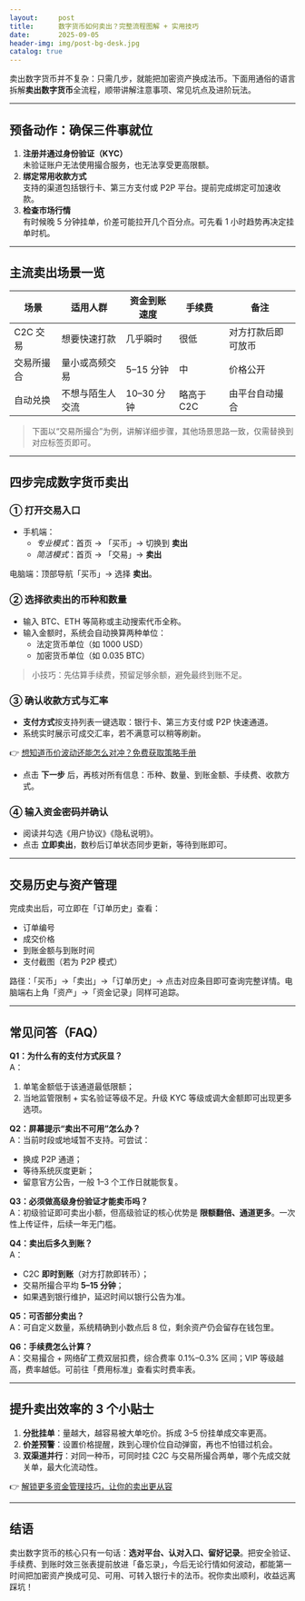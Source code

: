 ```yaml
---
layout:     post
title:      数字货币如何卖出？完整流程图解 + 实用技巧
date:       2025-09-05
header-img: img/post-bg-desk.jpg
catalog: true
---
```


卖出数字货币并不复杂：只需几步，就能把加密资产换成法币。下面用通俗的语言拆解**卖出数字货币**全流程，顺带讲解注意事项、常见坑点及进阶玩法。

---

## 预备动作：确保三件事就位

1. **注册并通过身份验证（KYC）**  
   未验证账户无法使用撮合服务，也无法享受更高限额。
2. **绑定常用收款方式**  
   支持的渠道包括银行卡、第三方支付或 P2P 平台。提前完成绑定可加速收款。
3. **检查市场行情**  
   有时候晚 5 分钟挂单，价差可能拉开几个百分点。可先看 1 小时趋势再决定挂单时机。

---

## 主流卖出场景一览

| 场景 | 适用人群 | 资金到账速度 | 手续费 | 备注 |
|---|---|---|---|---|
| C2C 交易 | 想要快速打款 | 几乎瞬时 | 很低 | 对方打款后即可放币 |
| 交易所撮合 | 量小或高频交易 | 5–15 分钟 | 中 | 价格公开 |
| 自动兑换 | 不想与陌生人交流 | 10–30 分钟 | 略高于 C2C | 由平台自动撮合 |

> 下面以“交易所撮合”为例，讲解详细步骤，其他场景思路一致，仅需替换到对应标签页即可。

---

## 四步完成数字货币卖出

### ① 打开交易入口
- 手机端：
  - *专业模式*：首页 → 「买币」→ 切换到 **卖出**
  - *简洁模式*：首页 → 「交易」→ **卖出**

电脑端：顶部导航「买币」→ 选择 **卖出**。

### ② 选择欲卖出的币种和数量  
- 输入 BTC、ETH 等简称或主动搜索代币全称。  
- 输入金额时，系统会自动换算两种单位：  
  - 法定货币单位（如 1000 USD）  
  - 加密货币单位（如 0.035 BTC）

> 小技巧：先估算手续费，预留足够余额，避免最终到账不足。

### ③ 确认收款方式与汇率  
- **支付方式**按支持列表一键选取：银行卡、第三方支付或 P2P 快速通道。  
- 系统实时展示可成交汇率，若不满意可以稍等刷新。  

👉 [想知道币价波动还能怎么对冲？免费获取策略手册](https://okxdog.com/)  

- 点击 **下一步** 后，再核对所有信息：币种、数量、到账金额、手续费、收款方式。  

### ④ 输入资金密码并确认  
- 阅读并勾选《用户协议》《隐私说明》。  
- 点击 **立即卖出**，数秒后订单状态同步更新，等待到账即可。

---

## 交易历史与资产管理

完成卖出后，可立即在「订单历史」查看：

- 订单编号  
- 成交价格  
- 到账金额与到账时间  
- 支付截图（若为 P2P 模式）

路径：「买币」→「卖出」→「订单历史」→ 点击对应条目即可查询完整详情。电脑端右上角「资产」→「资金记录」同样可追踪。

---

## 常见问答（FAQ）

**Q1：为什么有的支付方式灰显？**  
A：  
1. 单笔金额低于该通道最低限额；  
2. 当地监管限制 + 实名验证等级不足。升级 KYC 等级或调大金额即可出现更多选项。

**Q2：屏幕提示“卖出不可用”怎么办？**  
A：当前时段或地域暂不支持。可尝试：  
- 换成 P2P 通道；  
- 等待系统灰度更新；  
- 留意官方公告，一般 1–3 个工作日就能恢复。

**Q3：必须做高级身份验证才能卖币吗？**  
A：初级验证即可卖出小额，但高级验证的核心优势是 **限额翻倍、通道更多**。一次性上传证件，后续一年无门槛。

**Q4：卖出后多久到账？**  
A：  
- C2C **即时到账**（对方打款即转币）；  
- 交易所撮合平均 **5–15 分钟**；  
- 如果遇到银行维护，延迟时间以银行公告为准。

**Q5：可否部分卖出？**  
A：可自定义数量，系统精确到小数点后 8 位，剩余资产仍会留存在钱包里。

**Q6：手续费怎么计算？**  
A：交易撮合 + 网络矿工费双层扣费，综合费率 0.1%–0.3% 区间；VIP 等级越高，费率越低。可前往「费用标准」查看实时费率表。

---

## 提升卖出效率的 3 个小贴士

1. **分批挂单**：量越大，越容易被大单吃价。拆成 3–5 份挂单成交率更高。  
2. **价差预警**：设置价格提醒，跌到心理价位自动弹窗，再也不怕错过机会。  
3. **双渠道并行**：对同一种币，可同时挂 C2C 与交易所撮合两单，哪个先成交就关单，最大化流动性。  

👉 [解锁更多资金管理技巧，让你的卖出更从容](https://okxdog.com/)  

---

## 结语

卖出数字货币的核心只有一句话：**选对平台、认对入口、留好记录**。把安全验证、手续费、到账时效三张表提前放进「备忘录」，今后无论行情如何波动，都能第一时间把加密资产换成可见、可用、可转入银行卡的法币。祝你卖出顺利，收益远离踩坑！